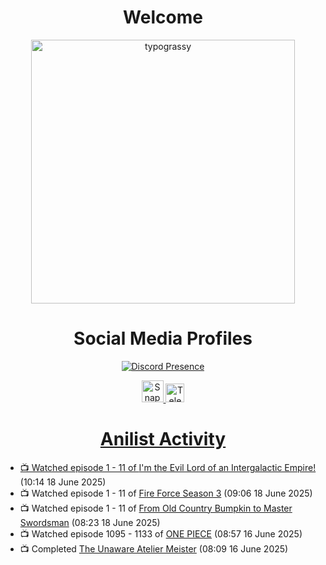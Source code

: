 <div align="center">

# Welcome
<a href="https://github.com/kawarimidoll/typograssy">
    <img alt="typograssy" src="https://typograssy.deno.dev/api?text=%E3%82%88%E3%81%86%E3%81%93%E3%81%9D%E3%81%BF%E3%81%AA%E3%81%95%E3%82%93%20-%20Sheby--&&l0=none&l1=82d9d0&l2=027353&l3=038c4c&l4=01402e&bg=none&frame=none&speed=100&comment=" width="421.99">
</a>

</div>

<div align="center">

# Social Media Profiles

[![Discord Presence](https://lanyard.cnrad.dev/api/612532963938271232)](https://discord.com/users/612532963938271232)


<a href="https://www.snapchat.com/add/a.sheby" title="Snapchat Profile">
    <img src="https://www.freepnglogos.com/uploads/snapchat-logo-png-0.png" width="35" alt="Snapchat Logo" />


<a href="https://t.me/ASheby" title="Telegram Profile">
    <img src="https://www.freepnglogos.com/uploads/telegram-logo-png-0.png" width="30" alt="Telegram Logo" />


</div>

<div align="center">

# Anilist Activity

</div>

<!-- ANILIST_ACTIVITY:start -->

-   📺 Watched episode 1 - 11 of [I'm the Evil Lord of an Intergalactic Empire!](https://anilist.co/anime/183274) (10:14 18 June 2025)
-   📺 Watched episode 1 - 11 of [Fire Force Season 3](https://anilist.co/anime/149118) (09:06 18 June 2025)
-   📺 Watched episode 1 - 11 of [From Old Country Bumpkin to Master Swordsman](https://anilist.co/anime/179955) (08:23 18 June 2025)
-   📺 Watched episode 1095 - 1133 of [ONE PIECE](https://anilist.co/anime/21) (08:57 16 June 2025)
-   📺 Completed [The Unaware Atelier Meister](https://anilist.co/anime/183133) (08:09 16 June 2025)

<!-- ANILIST_ACTIVITY:end -->
